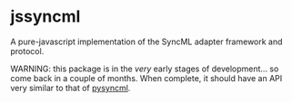 jssyncml
========

A pure-javascript implementation of the SyncML adapter framework and
protocol.

WARNING: this package is in the *very* early stages of
development... so come back in a couple of months. When complete, it
should have an API very similar to that of
[pysyncml](http://pysyncml.org/).
